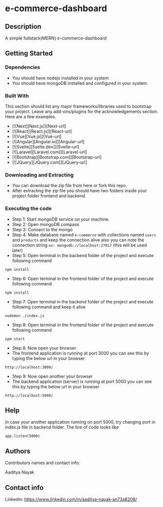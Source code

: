 # e-commerce-dashboard

## Description

A simple fullstack(MERN) e-commerce-dashboard

## Getting Started

### Dependencies

* You should have nodejs installed in your system
* You should have mongoDB installed and configured in your system.

### Built With

This section should list any major frameworks/libraries used to bootstrap your project. Leave any add-ons/plugins for the acknowledgements section. Here are a few examples.

* [![Next][Next.js]][Next-url]
* [![React][React.js]][React-url]
* [![Vue][Vue.js]][Vue-url]
* [![Angular][Angular.io]][Angular-url]
* [![Svelte][Svelte.dev]][Svelte-url]
* [![Laravel][Laravel.com]][Laravel-url]
* [![Bootstrap][Bootstrap.com]][Bootstrap-url]
* [![JQuery][JQuery.com]][JQuery-url]

### Downloading and Extracting

* You can download the zip file from here or fork this repo.
* After extracting the zip file you should have two folders inside your project folder frontend and backend.

### Executing the code

* Step 1: Start mongoDB service on your machine. 
* Step 2: Open mongoDB compass
* Step 3: Connect to the mongo
* Step 4: Make database named 
          ```
          e-commerce
          ``` 
          with collections named 
          ```
          users
          ```
          and 
          ```
          products
          ```
          and keep the connection alive also you can note the connection string
          ```
          ex: mongodb://localhost:27017
          ```
          (this will be used later)
* Step 5: Open terminal in the backend folder of the project and execute following command
```
npm install
```
* Step 6: Open terminal in the frontend folder of the project and execute following command
```
npm install
```
* Step 7: Open terminal in the backend folder of the project and execute following command and keep it alive
```
nodemon ./index.js
```
* Step 8: Open terminal in the frontend folder of the project and execute following command
```
npm start
```
* Step 8: Now open your browser
* The frontend application is running at port 3000 you can see this by typing the below url in your browser
```
http://localhost:3000/
```
* Step 9: Now open another your browser
* The backend application (server) is running at port 5000 you can see this by typing the below url in your browser
```
http://localhost:5000/
```
## Help

In case your another application running on port 5000, try changing port in index.js file in backend folder. The line of code looks like
```
app.listen(5000)
```

## Authors

Contributors names and contact info:

Aaditya Nayak

## Contact info
Linkedin: https://www.linkedin.com/in/aaditya-nayak-an73a8208/
